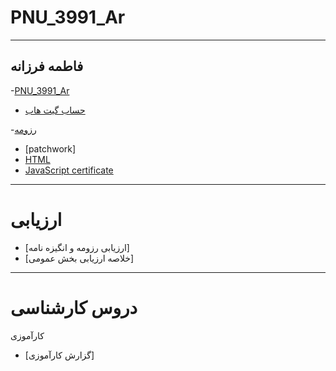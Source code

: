# PNU_3991_Ar
---
فاطمه فرزانه
---
 -[PNU_3991_Ar](https://github.com/fatemehfarzaneh/PNU_3991_Ar) 
 - [حساب گیت هاب](https://github.com/fatemehfarzaneh)

-[رزومه](https://github.com/fatemehfarzaneh/PNU_3991_Ar/blob/main/index.md)


 - [patchwork]
- [HTML](https://github.com/fatemehfarzaneh/PNU_3991_Ar/blob/main/cert-1014-24305552.jpg )
 - [JavaScript certificate](https://github.com/fatemehfarzaneh/PNU_3991_Ar/blob/main/cert-24305552-1024.png)

----
#  ارزیابی
 -  [ارزیابی رزومه و انگیزه نامه]
 -  [خلاصه ارزیابی بخش عمومی]

----
# دروس کارشناسی
کارآموزی
-  [گزارش کارآموزی]


